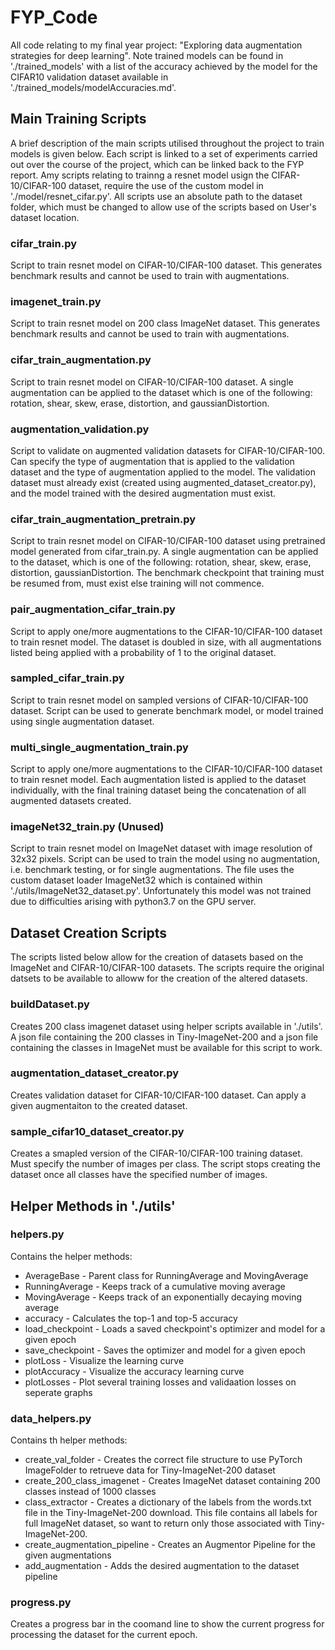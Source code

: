 # FYP_Code
All code relating to my final year project: "Exploring data augmentation strategies for deep learning".
Note trained models can be found in './trained_models' with a list of the accuracy achieved by the model for the CIFAR10 validation dataset available in './trained_models/modelAccuracies.md'.

## Main Training Scripts
A brief description of the main scripts utilised throughout the project to train models is given below. Each script is linked to a set of experiments carried out over the course of the project, which can be linked back to the FYP report. Amy scripts relating to trainng a resnet model usign the CIFAR-10/CIFAR-100 dataset, require the use of the custom model in './model/resnet_cifar.py'. All scripts use an absolute path to the dataset folder, which must be changed to allow use of the scripts based on User's dataset location.
### cifar_train.py
Script to train resnet model on CIFAR-10/CIFAR-100 dataset. This generates benchmark results and cannot be used to train with augmentations.

### imagenet_train.py
Script to train resnet model on 200 class ImageNet dataset. This generates benchmark results and cannot be used to train with augmentations.

### cifar_train_augmentation.py
Script to train resnet model on CIFAR-10/CIFAR-100 dataset. A single augmentation can be applied to the dataset which is one of the following: rotation, shear, skew, erase, distortion, and gaussianDistortion. 

### augmentation_validation.py
Script to validate on augmented validation datasets for CIFAR-10/CIFAR-100. Can specify the type of augmentation that is applied to the validation dataset and the type of augmentation applied to the model. The validation dataset must already exist (created using augmented_dataset_creator.py), and the model trained with the desired augmentation must exist.

### cifar_train_augmentation_pretrain.py
Script to train resnet model on CIFAR-10/CIFAR-100 dataset using pretrained model generated from cifar_train.py. A single augmentation can be applied to the dataset, which is one of the following: rotation, shear, skew, erase, distortion, gaussianDistortion. The benchmark checkpoint that training must be resumed from, must exist else training will not commence.

### pair_augmentation_cifar_train.py
Script to apply one/more augmentations to the CIFAR-10/CIFAR-100 dataset to train resnet model. The dataset is doubled in size, with all augmentations listed being applied with a probability of 1 to the original dataset.

### sampled_cifar_train.py
Script to train resnet model on sampled versions of CIFAR-10/CIFAR-100 dataset. Script can be used to generate benchmark model, or model trained using single augmentation dataset.

### multi_single_augmentation_train.py
Script to apply one/more augmentations to the CIFAR-10/CIFAR-100 dataset to train resnet model. Each augmentation listed is applied to the dataset individually, with the final training dataset being the concatenation of all augmented datasets created.

### imageNet32_train.py (Unused)
Script to train resnet model on ImageNet dataset with image resolution of 32x32 pixels. Script can be used to train the model using no augmentation, i.e. benchmark testing, or for single augmentations. The file uses the custom dataset loader ImageNet32 which is contained within './utils/ImageNet32_dataset.py'. Unfortunately this model was not trained due to difficulties arising with python3.7 on the GPU server.

## Dataset Creation Scripts
The scripts listed below allow for the creation of datasets based on the ImageNet and CIFAR-10/CIFAR-100 datasets. The scripts require the original datsets to be available to alloww for the creation of the altered datasets.

### buildDataset.py
Creates 200 class imagenet dataset using helper scripts available in './utils'. A json file containing the 200 classes in Tiny-ImageNet-200 and a json file containing the classes in ImageNet must be available for this script to work. 

### augmentation_dataset_creator.py
Creates validation dataset for CIFAR-10/CIFAR-100 dataset. Can apply a given augmentaiton to the created dataset.

### sample_cifar10_dataset_creator.py
Creates a smapled version of the CIFAR-10/CIFAR-100 training dataset. Must specify the number of images per class. The script stops creating the dataset once all classes have the specified number of images.

## Helper Methods in './utils'
### helpers.py
Contains the helper methods:
* AverageBase - Parent class for RunningAverage and MovingAverage
* RunningAverage - Keeps track of a cumulative moving average
* MovingAverage - Keeps track of an exponentially decaying moving average
* accuracy - Calculates the top-1 and top-5 accuracy
* load_checkpoint - Loads a saved checkpoint's optimizer and model for a given epoch
* save_checkpoint - Saves the optimizer and model for a given epoch
* plotLoss - Visualize the learning curve
* plotAccuracy - Visualize the accuracy learning curve
* plotLosses - Plot several training losses and validaation losses on seperate graphs

### data_helpers.py
Contains th helper methods:
* create_val_folder - Creates the correct file structure to use PyTorch ImageFolder to retrueve data for Tiny-ImageNet-200 dataset
* create_200_class_imagenet - Creates ImageNet dataset containing 200 classes instead of 1000 classes
* class_extractor - Creates a dictionary of the labels from the words.txt file in the Tiny-ImageNet-200 download. This file contains all labels for full ImageNet dataset, so want to return only those associated with Tiny-ImageNet-200.
* create_augmentation_pipeline - Creates an Augmentor Pipeline for the given augmentations
* add_augmentation - Adds the desired augmentation to the dataset pipeline

### progress.py
Creates a progress bar in the coomand line to show the current progress for processing the dataset for the current epoch.

